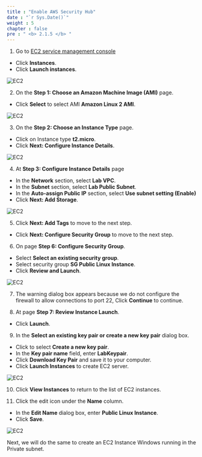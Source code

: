 ```yaml
---
title : "Enable AWS Security Hub"
date : "`r Sys.Date()`"
weight : 5
chapter : false
pre : " <b> 2.1.5 </b> "
---
```


1. Go to [EC2 service management console](https://console.aws.amazon.com/ec2/v2/home)
  + Click **Instances**.
  + Click **Launch instances**.
  
![EC2](/images/2.prerequisite/027-createec2.png)

2. On the **Step 1: Choose an Amazon Machine Image (AMI)** page.
  + Click **Select** to select AMI **Amazon Linux 2 AMI**.
  
![EC2](/images/2.prerequisite/028-createec2.png)

3. On the **Step 2: Choose an Instance Type** page.
 + Click on Instance type **t2.micro**.
 + Click **Next: Configure Instance Details**.
 
![EC2](/images/2.prerequisite/029-createec2.png)

4. At **Step 3: Configure Instance Details** page
  + In the **Network** section, select **Lab VPC**.
  + In the **Subnet** section, select **Lab Public Subnet**.
  + In the **Auto-assign Public IP** section, select **Use subnet setting (Enable)**
  + Click **Next: Add Storage**.

![EC2](/images/2.prerequisite/030-createec2.png)

5. Click **Next: Add Tags** to move to the next step.
  + Click **Next: Configure Security Group** to move to the next step.


6. On page **Step 6: Configure Security Group**.
  + Select **Select an existing security group**.
  + Select security group **SG Public Linux Instance**.
  + Click **Review and Launch**.

![EC2](/images/2.prerequisite/031-createec2.png)

7. The warning dialog box appears because we do not configure the firewall to allow connections to port 22, Click **Continue** to continue.

8. At page **Step 7: Review Instance Launch**.
  + Click **Launch**.

9. In the **Select an existing key pair or create a new key pair** dialog box.
  + Click to select **Create a new key pair**.
  + In the **Key pair name** field, enter **LabKeypair**.
  + Click **Download Key Pair** and save it to your computer.
  + Click **Launch Instances** to create EC2 server.

![EC2](/images/2.prerequisite/032-createec2.png)

10. Click **View Instances** to return to the list of EC2 instances.

11. Click the edit icon under the **Name** column.
  + In the **Edit Name** dialog box, enter **Public Linux Instance**.
  + Click **Save**.

![EC2](/images/2.prerequisite/033-createec2.png)


Next, we will do the same to create an EC2 Instance Windows running in the Private subnet.
